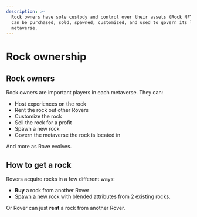 ```yaml
---
description: >-
  Rock owners have sole custody and control over their assets (Rock NFTs). Rocks
  can be purchased, sold, spawned, customized, and used to govern its local
  metaverse.
---
```


# Rock ownership

## Rock owners

Rock owners are important players in each metaverse. They can:

* Host experiences on the rock&#x20;
* Rent the rock out other Rovers
* Customize the rock
* Sell the rock for a profit&#x20;
* Spawn a new rock
* Govern the metaverse the rock is located in

And more as Rove evolves.

## How to get a rock

Rovers acquire rocks in a few different ways:

* **Buy** a rock from another Rover
* [Spawn a new rock](rock-spawning.md) with blended attributes from 2 existing rocks.

Or Rover can just **rent** a rock from another Rover.
